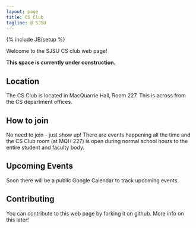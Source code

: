 ```yaml
---
layout: page
title: CS Club
tagline: @ SJSU
---
```

{% include JB/setup %}

Welcome to the SJSU CS club web page!

**This space is currently under construction.**

## Location

The CS Club is located in MacQuarrie Hall, Room 227. This is across from the CS department offices.

## How to join

No need to join - just show up! There are events happening all the time and the CS Club room (at MQH 227) is open during normal school hours to the entire student and faculty body.

## Upcoming Events

Soon there will be a public Google Calendar to track upcoming events.

## Contributing

You can contribute to this web page by forking it on github. More info on this later!


